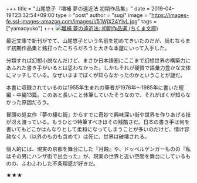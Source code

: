 +++
title = "山尾悠子『増補 夢の遠近法 初期作品集』"
date = 2019-04-19T23:32:54+09:00
type = "post"
author = "sugi"
image = "https://images-fe.ssl-images-amazon.com/images/I/51WjX24YlvL.jpg"
tags = ["yamaoyuko"]
+++
<a href="http://www.amazon.co.jp/exec/obidos/ASIN/4480432221/chezsugi-22/ref=nosim/" name="amazletlink" target="_blank"><img src="https://images-fe.ssl-images-amazon.com/images/I/51WjX24YlvL.jpg" alt="増補 夢の遠近法: 初期作品選 (ちくま文庫)" class="alignleft" /></a>

最近文庫で新刊がでて、山尾悠子という名前を初めてきいたのだが、読むならまず初期作品集と銘打ったこちらだろうと大きな本屋にいって入手した。

分類すれば幻想小説なんだけど、まさか日本語圏にここまで幻想世界の構築力にあふれた書き手がいるとは思わなかった。しかもそれが硬質で語彙力豊かな文体にマッチしている。なぜいままでぼくが知らなかったのかということが謎だ。

本書に収録されているのは1955年生まれの筆者が1976年〜1985年に書いた短編・中編13篇。このあと長いこと休筆していたそうなので、それがぼくが知らなかった原因だろう。

冒頭の処女作『夢の棲む街』からすでに奇妙で興味深い街や世界を作りあげる技が冴え渡っている。もうひとつ特筆すべきはその残酷さだ。日本の書き手は何を書いてもどこかはんなりとして柔和になってしまうことが多いのだけど、情け容赦なく人（以外のものも含めて）は死に、世界は破壊される。

個人的には、現実の京都を舞台にした『月蝕』や、ドッペルゲンガーものの『私はその男にハンザ街で出会った』が、現実の世界と近い空間を舞台にしているものの、ふわふわした不条理感が好きだ。

★★★